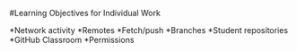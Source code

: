 #Learning Objectives for Individual Work

*Network activity
*Remotes
*Fetch/push
*Branches
*Student repositories
*GitHub Classroom
*Permissions
